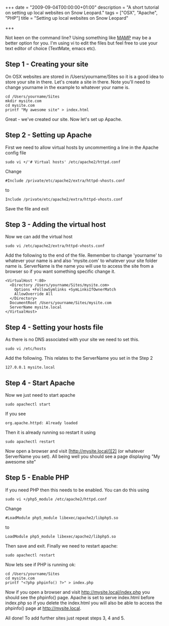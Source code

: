 +++
date = "2009-09-04T00:00:00+01:00"
description = "A short tutorial on setting up local websites on Snow Leopard."
tags = ["OSX", "Apache", "PHP"]
title = "Setting up local websites on Snow Leopard"

+++

Not keen on the command line? Using something like [MAMP][1] may be a better option for you. I'm using vi to edit the files but feel free to use your text editor of choice (TextMate, emacs etc). 

## Step 1 - Creating your site

On OSX websites are stored in /Users/yourname/Sites so it is a good idea to store your site in there. Let's create a site in there. Note you'll need to change yourname in the example to whatever your name is. 

    cd /Users/yourname/Sites 
    mkdir mysite.com 
    cd mysite.com 
    printf "My awesome site" > index.html 

Great - we've created our site. Now let's set up Apache.

## Step 2 - Setting up Apache

First we need to allow virtual hosts by uncommenting a line in the Apache config file 

    sudo vi +/'# Virtual hosts' /etc/apache2/httpd.conf

Change 

    #Include /private/etc/apache2/extra/httpd-vhosts.conf

to  

    Include /private/etc/apache2/extra/httpd-vhosts.conf

Save the file and exit

## Step 3 - Adding the virtual host

Now we can add the virtual host 

    sudo vi /etc/apache2/extra/httpd-vhosts.conf

Add the following to the end of the file. Remember to change 'yourname' to whatever your name is and also 'mysite.com' to whatever your site folder name is. ServerName is the name you will use to access the site from a browser so if you want something specific change it.  

    <VirtualHost *:80> 
      <Directory /Users/yourname/Sites/mysite.com> 
        Options +FollowSymlinks +SymLinksIfOwnerMatch
        AllowOverride All 
      </Directory> 
      DocumentRoot /Users/yourname/Sites/mysite.com 
      ServerName mysite.local 
    </VirtualHost> 

## Step 4 - Setting your hosts file

As there is no DNS associated with your site we need to set this. 

    sudo vi /etc/hosts

Add the following. This relates to the ServerName you set in the Step 2 

    127.0.0.1 mysite.local

## Step 4 - Start Apache

Now we just need to start apache 

    sudo apachectl start

If you see  

    org.apache.httpd: Already loaded

Then it is already running so restart it using  

    sudo apachectl restart

Now open a browser and visit [http://mysite.local/][2] (or whatever ServerName you set). All being well you should see a page displaying "My awesome site"

## Step 5 - Enable PHP

If you need PHP then this needs to be enabled. You can do this using 

    sudo vi +/php5_module /etc/apache2/httpd.conf

Change 

    #LoadModule php5_module libexec/apache2/libphp5.so

to 

    LoadModule php5_module libexec/apache2/libphp5.so

Then save and exit. Finally we need to restart apache: 

    sudo apachectl restart

Now lets see if PHP is running ok: 

    cd /Users/yourname/Sites 
    cd mysite.com 
    printf "<?php phpinfo() ?>" > index.php 

Now if you open a browser and visit http://mysite.local/index.php you should see the phpinfo() page. Apache is set to serve index.html before index.php so if you delete the index.html you will also be able to access the phpinfo() page at http://mysite.local.

All done! To add further sites just repeat steps 3, 4 and 5.

 [1]: http://www.mamp.info/en/index.html
 [2]: http://mysite.local
